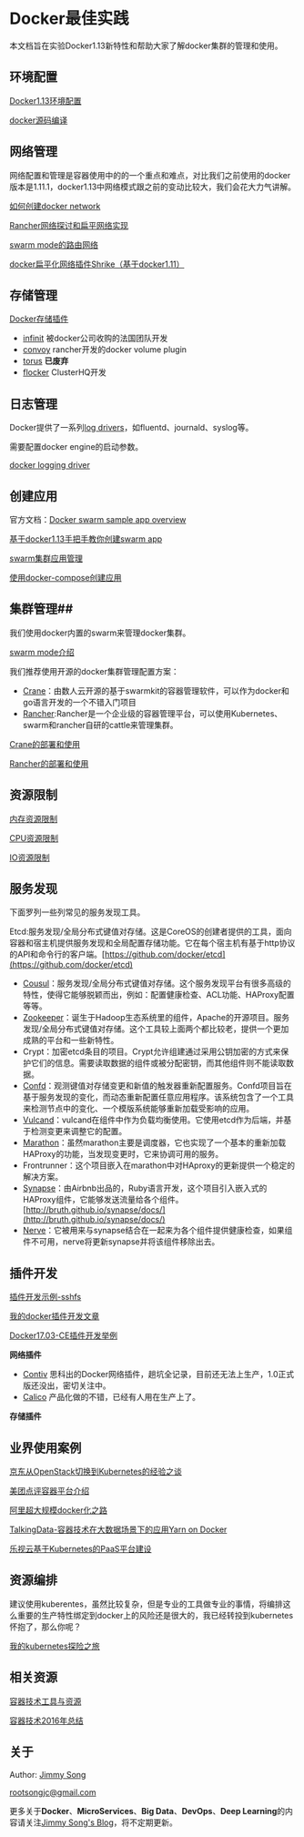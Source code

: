 # Docker最佳实践

本文档旨在实验Docker1.13新特性和帮助大家了解docker集群的管理和使用。


## 环境配置

[Docker1.13环境配置](https://rootsongjc.github.io/docker-practice/docs/docker_env)

[docker源码编译](https://rootsongjc.github.io/docker-practice/docs/docker_compile)


## 网络管理

网络配置和管理是容器使用中的的一个重点和难点，对比我们之前使用的docker版本是1.11.1，docker1.13中网络模式跟之前的变动比较大，我们会花大力气讲解。

[如何创建docker network](https://rootsongjc.github.io/docker-practice/docs/create_network)

[Rancher网络探讨和扁平网络实现](https://rootsongjc.github.io/docker-practice/docs/rancher_network)

[swarm mode的路由网络](https://rootsongjc.github.io/docker-practice/docs/swarm_mode_routing_mesh)

[docker扁平化网络插件Shrike（基于docker1.11）](https://github.com/TalkingData/shrike)

## 存储管理

[Docker存储插件](https://rootsongjc.github.io/docker-practice/docs/docker_storage_plugin)

- [infinit](https://rootsongjc.github.io/docker-practice/docs/infinit) 被docker公司收购的法国团队开发
- [convoy](https://rootsongjc.github.io/docker-practice/docs/convoy) rancher开发的docker volume plugin
- [torus](https://rootsongjc.github.io/docker-practice/docs/torus) **已废弃**
- [flocker](https://rootsongjc.github.io/docker-practice/docs/flocker) ClusterHQ开发



## 日志管理

Docker提供了一系列[log drivers](https://docs.docker.com/engine/admin/logging/overview/)，如fluentd、journald、syslog等。

需要配置docker engine的启动参数。

[docker logging driver](https://rootsongjc.github.io/docker-practice/docs/docker_logging_driver)

## 创建应用

官方文档：[Docker swarm sample app overview](https://docs.docker.com/engine/getstarted-voting-app/)

[基于docker1.13手把手教你创建swarm app](https://rootsongjc.github.io/docker-practice/docs/create_swarm_app)

[swarm集群应用管理](https://rootsongjc.github.io/docker-practice/docs/swarm_app_manage)

[使用docker-compose创建应用](https://rootsongjc.github.io/docker-practice/docs/docker_compose)

## 集群管理##

我们使用docker内置的swarm来管理docker集群。

[swarm mode介绍](https://rootsongjc.github.io/docker-practice/docs/swarm_mode)

我们推荐使用开源的docker集群管理配置方案：

- [Crane](https://github.com/Dataman-Cloud/crane)：由数人云开源的基于swarmkit的容器管理软件，可以作为docker和go语言开发的一个不错入门项目
- [Rancher](https://github.com/rancher/rancher):Rancher是一个企业级的容器管理平台，可以使用Kubernetes、swarm和rancher自研的cattle来管理集群。

[Crane的部署和使用](https://rootsongjc.github.io/docker-practice/docs/crane_usage)

[Rancher的部署和使用](https://rootsongjc.github.io/docker-practice/docs/rancher_usage)

## 资源限制

[内存资源限制](https://rootsongjc.github.io/docker-practice/docs/memory_resource_limit)

[CPU资源限制](https://rootsongjc.github.io/docker-practice/docs/cpu_resource_limit)

[IO资源限制](https://rootsongjc.github.io/docker-practice/docs/io_resource_limit)

## 服务发现

下面罗列一些列常见的服务发现工具。

 Etcd:服务发现/全局分布式键值对存储。这是CoreOS的创建者提供的工具，面向容器和宿主机提供服务发现和全局配置存储功能。它在每个宿主机有基于http协议的API和命令行的客户端。[https://github.com/docker/etcd](https://github.com/docker/etcd) 

- [Cousul](https://github.com/hashicorp/consul)：服务发现/全局分布式键值对存储。这个服务发现平台有很多高级的特性，使得它能够脱颖而出，例如：配置健康检查、ACL功能、HAProxy配置等等。
- [Zookeeper](https://github.com/apache/zookeeper)：诞生于Hadoop生态系统里的组件，Apache的开源项目。服务发现/全局分布式键值对存储。这个工具较上面两个都比较老，提供一个更加成熟的平台和一些新特性。
- Crypt：加密etcd条目的项目。Crypt允许组建通过采用公钥加密的方式来保护它们的信息。需要读取数据的组件或被分配密钥，而其他组件则不能读取数据。
- [Confd](https://github.com/kelseyhightower/confd)：观测键值对存储变更和新值的触发器重新配置服务。Confd项目旨在基于服务发现的变化，而动态重新配置任意应用程序。该系统包含了一个工具来检测节点中的变化、一个模版系统能够重新加载受影响的应用。
- [Vulcand](https://github.com/vulcand/vulcand)：vulcand在组件中作为负载均衡使用。它使用etcd作为后端，并基于检测变更来调整它的配置。
- [Marathon](https://github.com/mesosphere/marathon)：虽然marathon主要是调度器，它也实现了一个基本的重新加载HAProxy的功能，当发现变更时，它来协调可用的服务。
- Frontrunner：这个项目嵌入在marathon中对HAproxy的更新提供一个稳定的解决方案。
- [Synapse](https://github.com/airbnb/synapse)：由Airbnb出品的，Ruby语言开发，这个项目引入嵌入式的HAProxy组件，它能够发送流量给各个组件。[http://bruth.github.io/synapse/docs/](http://bruth.github.io/synapse/docs/) 
- [Nerve](https://github.com/airbnb/nerve)：它被用来与synapse结合在一起来为各个组件提供健康检查，如果组件不可用，nerve将更新synapse并将该组件移除出去。

## 插件开发

[插件开发示例-sshfs](https://rootsongjc.github.io/docker-practice/docs/plugin_developing)

[我的docker插件开发文章](https://rootsongjc.github.io/blogs/docker-plugin-develop/)

[Docker17.03-CE插件开发举例](https://rootsongjc.github.io/blogs/docker-plugin-develop/)

**网络插件**

- [Contiv](https://rootsongjc.github.io/tags/contiv/) 思科出的Docker网络插件，趟坑全记录，目前还无法上生产，1.0正式版还没出，密切关注中。
- [Calico](github.com/calico) 产品化做的不错，已经有人用在生产上了。

**存储插件**

## 业界使用案例

[京东从OpenStack切换到Kubernetes的经验之谈](https://rootsongjc.github.io/docker-practice/docs/jd_transform_to_kubernetes)

[美团点评容器平台介绍](https://rootsongjc.github.io/docker-practice/docs/meituan_docker_platform)

[阿里超大规模docker化之路](https://rootsongjc.github.io/docker-practice/docs/ali_docker)

[TalkingData-容器技术在大数据场景下的应用Yarn on Docker](http://rootsongjc.github.io/projects/yarn-on-docker/)

[乐视云基于Kubernetes的PaaS平台建设](https://rootsongjc.github.io/docker-practice/docs/letv_docker)

## 资源编排

建议使用kuberentes，虽然比较复杂，但是专业的工具做专业的事情，将编排这么重要的生产特性绑定到docker上的风险还是很大的，我已经转投到kubernetes怀抱了，那么你呢？

[我的kubernetes探险之旅](https://rootsongjc.github.io/tags/kubernetes/)

## 相关资源

[容器技术工具与资源](https://rootsongjc.github.io/docker-practice/docs/tech_resource)

[容器技术2016年总结](https://rootsongjc.github.io/docker-practice/docs/container_2016)

## 关于

Author: [Jimmy Song](https://rootsongjc.github.io/about)

rootsongjc@gmail.com

更多关于**Docker**、**MicroServices**、**Big Data**、**DevOps**、**Deep Learning**的内容请关注[Jimmy Song's Blog](https://rootsongjc.github.io)，将不定期更新。